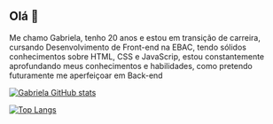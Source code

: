 ## Olá  👋

 Me chamo Gabriela, tenho 20 anos e estou em transição de carreira, cursando Desenvolvimento de Front-end na EBAC, tendo sólidos conhecimentos sobre HTML, CSS e JavaScrip, estou constantemente aprofundando meus conhecimentos e habilidades, como pretendo futuramente me aperfeiçoar em Back-end 

[![Gabriela GitHub stats](https://github-readme-stats.vercel.app/api?username=gabrosso)](https://github.com/anuraghazra/github-readme-stats)

[![Top Langs](https://github-readme-stats.vercel.app/api/top-langs/?username=gabrosso&layout=compact)](https://github.com/anuraghazra/github-readme-stats)


